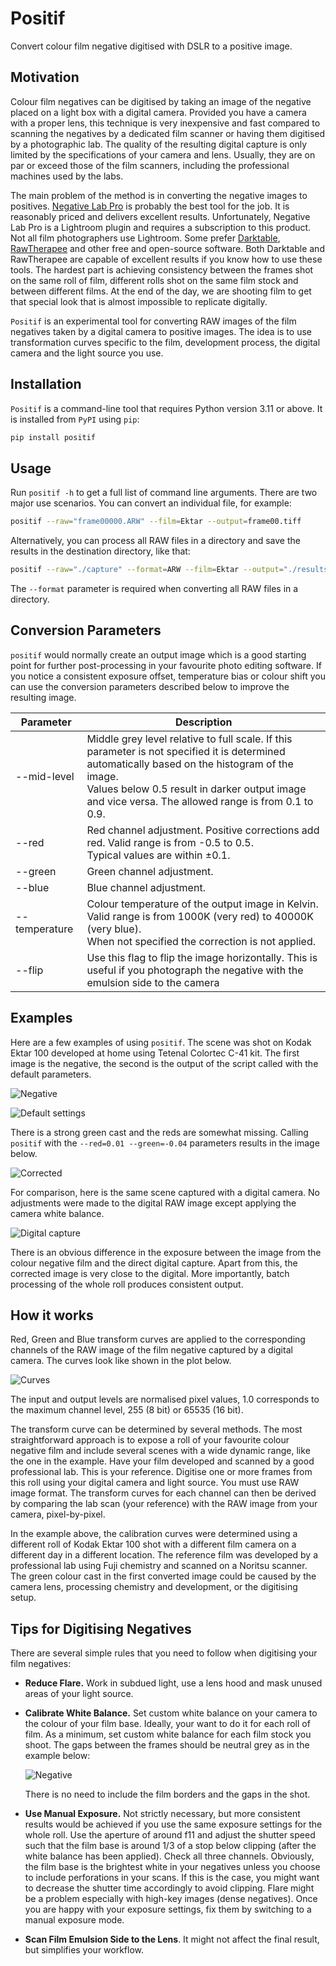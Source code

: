 # Positif

Convert colour film negative digitised with DSLR to a positive image.

## Motivation

Colour film negatives can be digitised by taking an image of the negative placed on a light box with a digital camera.
Provided you have a camera with a proper lens, this technique is very inexpensive and fast compared to
scanning the negatives by a dedicated film scanner or having them digitised by a photographic lab.
The quality of the resulting digital capture is only limited by the specifications of your camera and lens.
Usually, they are on par or exceed those of the film scanners, including the professional machines used by the labs.

The main problem of the method is in converting the negative images to positives.
[Negative Lab Pro](https://www.negativelabpro.com/) is probably the best tool for the job. It is reasonably priced and
delivers excellent results. Unfortunately, Negative Lab Pro is a Lightroom plugin and requires a subscription to this product.
Not all film photographers use Lightroom. Some prefer [Darktable](https://www.darktable.org/),
[RawTherapee](https://www.rawtherapee.com/) and other free and open-source software. Both
Darktable and RawTherapee are capable of excellent results if you know how to use these tools.
The hardest part is achieving consistency between the frames shot on the same roll of film, different rolls shot on the same
film stock and between different films. At the end of the day, we are shooting film to get that special look that is almost
impossible to replicate digitally.

`Positif` is an experimental tool for converting RAW images of the film negatives taken by a digital camera to positive images.
The idea is to use transformation curves specific to the film, development process, the digital camera and the light source you use.

## Installation

`Positif` is a command-line tool that requires Python version 3.11 or above. It is installed from `PyPI` using `pip`:

```bash
pip install positif
```

## Usage

Run `positif -h` to get a full list of command line arguments. There are two major use scenarios. You can convert an
individual file, for example:

```bash
positif --raw="frame00000.ARW" --film=Ektar --output=frame00.tiff
```

Alternatively, you can process all RAW files in a directory and save the results in the destination directory, like that:

```bash
positif --raw="./capture" --format=ARW --film=Ektar --output="./results"
```

The `--format` parameter is required when converting all RAW files in a directory.

## Conversion Parameters

`positif` would normally create an output image which is a good starting point for further post-processing in your
favourite photo editing software. If you notice a consistent exposure offset, temperature bias or colour shift you can
use the conversion parameters described below to improve the resulting image.

| Parameter     | Description                                                                                                                                                                                                                                               |
| ------------- | --------------------------------------------------------------------------------------------------------------------------------------------------------------------------------------------------------------------------------------------------------- |
| --mid-level   | Middle grey level relative to full scale. If this parameter is not specified it is determined automatically based on the histogram of the image.<br> Values below 0.5 result in darker output image and vice versa. The allowed range is from 0.1 to 0.9. |
| --red         | Red channel adjustment. Positive corrections add red. Valid range is from -0.5 to 0.5. <br>Typical values are within &plusmn;0.1.                                                                                                                         |
| --green       | Green channel adjustment.                                                                                                                                                                                                                                 |
| --blue        | Blue channel adjustment.                                                                                                                                                                                                                                  |
| --temperature | Colour temperature of the output image in Kelvin. Valid range is from 1000K (very red) to 40000K (very blue).<br> When not specified the correction is not applied.                                                                                       |
| --flip        | Use this flag to flip the image horizontally. This is useful if you photograph the negative with the emulsion side to the camera                                                                                                                          |

## Examples

Here are a few examples of using `positif`. The scene was shot on Kodak Ektar 100 developed at home using Tetenal Colortec C-41 kit. The first image is the negative, the second is the output of the script called with the default parameters.

![Negative](https://github.com/vintage-camera-pictures/positif/blob/main/examples/frame04-negative.jpg?raw=true "Negative")

![Default settings](https://github.com/vintage-camera-pictures/positif/blob/main/examples/frame04-default.jpg?raw=true "Default parameters")

There is a strong green cast and the reds are somewhat missing. Calling `positif` with the `--red=0.01 --green=-0.04` parameters results in the image below.

![Corrected](https://github.com/vintage-camera-pictures/positif/blob/main/examples/frame04-corrected.jpg?raw=true "corrected") 

For comparison, here is the same scene captured with a digital camera. No adjustments were made to the digital RAW image except applying the camera white balance.

![Digital capture](https://github.com/vintage-camera-pictures/positif/blob/main/examples/digital.jpg?raw=true "digital capture")

There is an obvious difference in the exposure between the image from the colour negative film and the direct digital capture. Apart from this, the corrected image is very close to the digital. More importantly, batch processing of the whole roll produces consistent output.

## How it works

Red, Green and Blue transform curves are applied to the corresponding channels of the RAW image of the film negative captured by a digital camera. The curves look like shown in the plot below.

![Curves](https://github.com/vintage-camera-pictures/positif/blob/main/examples/ektar.jpg?raw=true "film curves")

The input and output levels are normalised pixel values, 1.0 corresponds to the maximum channel level, 255 (8 bit) or 65535 (16 bit).

The transform curve can be determined by several methods. The most straightforward approach is to expose a roll of your favourite colour negative film and include several scenes with a wide dynamic range, like the one in the example. Have your film developed and scanned by a good professional lab. This is your reference. Digitise one or more frames from this roll using your digital camera and light source. You must use RAW image format. The transform curves for each channel can then be derived by comparing the lab scan (your reference) with the RAW image from your camera, pixel-by-pixel.

In the example above, the calibration curves were determined using a different roll of Kodak Ektar 100 shot with a different film camera on a different day in a different location. The reference film was developed by a professional lab using Fuji chemistry and scanned on a Noritsu scanner. The green colour cast in the first converted image could be caused by the camera lens, processing chemistry and development, or the digitising setup.

## Tips for Digitising Negatives

There are several simple rules that you need to follow when digitising your film negatives:

- **Reduce Flare.** Work in subdued light, use a lens hood and mask unused areas of your light source.
- **Calibrate White Balance.** Set custom white balance on your camera to the colour of your film base. Ideally, your want to do it for each roll of film. As a minimum, set custom white balance for each film stock you shoot. The gaps between the frames should be neutral grey as in the example below:

  ![Negative](https://github.com/vintage-camera-pictures/positif/blob/main/examples/negative.jpg?raw=true "white-balanced negative")

  There is no need to include the film borders and the gaps in the shot.
- **Use Manual Exposure.** Not strictly necessary, but more consistent results would be achieved if you use the same exposure settings for the whole roll. Use the aperture of around f11 and adjust the shutter speed such that the film base is around 1/3 of a stop below clipping (after the white balance has been applied). Check all three channels. Obviously, the film base is the brightest white in your negatives unless you choose to include perforations in your scans. If this is the case, you might want to decrease the shutter time accordingly to avoid clipping. Flare might be a problem especially with high-key images (dense negatives). Once you are happy with your exposure settings, fix them by switching to a manual exposure mode.
- **Scan Film Emulsion Side to the Lens**. It might not affect the final result, but simplifies your workflow.

